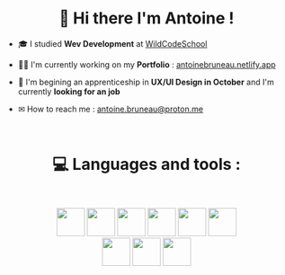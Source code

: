  <h1 align=center> 👋 Hi there I'm Antoine !</h1>  

- 🎓 I studied <b>Wev Development</b> at [WildCodeSchool](https://wildcodeschool.com/)

- 🧑‍💻 I'm currently working on my <b>Portfolio</b> : [antoinebruneau.netlify.app](https://antoinebruneau.netlify.app/)

- 🌱 I'm begining an apprenticeship in <b>UX/UI Design in October</b> and I'm currently <b>looking for an job</b>

- ✉  How to reach me : antoine.bruneau@proton.me

<br>
 <h1 align=center> 💻 Languages and tools : </h1>
<br>

  <p align=center>
<img src="https://github.com/Krxms/krxms/assets/110669873/2dbc6fb6-b4ec-4305-b420-2eb77afcd826" width="50">
<img src="https://github.com/Krxms/krxms/assets/110669873/f2d4c8b8-4d91-4bae-ba23-812c070b4c47" width="50">
<img src="https://github.com/Krxms/krxms/assets/110669873/a1919832-808f-4657-bb7c-56e8b61cc001" width="50">
<img src="https://github.com/Krxms/krxms/assets/110669873/5a45625b-a21b-4c3c-9c82-cace4241e892" width="50">
<img src="https://github.com/Krxms/krxms/assets/110669873/e8f8b71d-e6be-4a5e-8454-970a69c5ff63" width="50">
<img src="https://github.com/Krxms/krxms/assets/110669873/2da520d3-a41d-4368-8a5f-c5325ac62157" width="50">
<br>
<img src="https://github.com/Krxms/krxms/assets/110669873/91223d2d-a876-42cc-be6b-a9be9004fed4" width="50">
<img src="https://github.com/Krxms/krxms/assets/110669873/773e4fd3-a5b2-4516-8ea1-a1a1a2c3c57e" width="50">
<img src="https://github.com/Krxms/krxms/assets/110669873/ebdbb6d8-4409-4964-a499-1d54ce8a4017" width="50">
  </p>

<!--
**Krxms/krxms** is a ✨ _special_ ✨ repository because its `README.md` (this file) appears on your GitHub profile.

Here are some ideas to get you started:

- 🔭 I’m currently working on ...
- 🌱 I’m currently learning ...
- 👯 I’m looking to collaborate on ...
- 🤔 I’m looking for help with ...
- 💬 Ask me about ...
- 📫 How to reach me: ...
- 😄 Pronouns: ...
- ⚡ Fun fact: ...
-->
